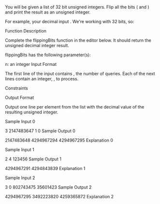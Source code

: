 You will be given a list of 32 bit unsigned integers. Flip all the bits ( and ) and print the result as an unsigned integer.

For example, your decimal input . We're working with 32 bits, so:



Function Description

Complete the flippingBits function in the editor below. It should return the unsigned decimal integer result.

flippingBits has the following parameter(s):

n: an integer
Input Format

The first line of the input contains , the number of queries.
Each of the next  lines contain an integer, , to process.

Constraints



Output Format

Output one line per element from the list with the decimal value of the resulting unsigned integer.

Sample Input 0

3
2147483647
1
0
Sample Output 0

2147483648
4294967294
4294967295
Explanation 0







Sample Input 1

2
4
123456
Sample Output 1

4294967291
4294843839
Explanation 1





Sample Input 2

3
0
802743475
35601423
Sample Output 2

4294967295
3492223820
4259365872
Explanation 2







